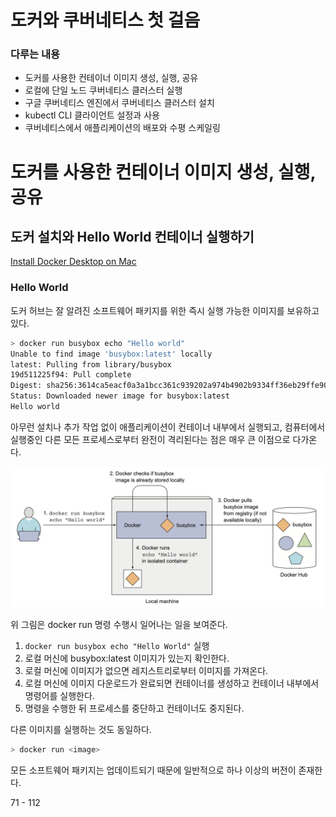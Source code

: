 # 도커와 쿠버네티스 첫 걸음

### 다루는 내용
- 도커를 사용한 컨테이너 이미지 생성, 실행, 공유
- 로컬에 단일 노드 쿠버네티스 클러스터 실행
- 구글 쿠버네티스 엔진에서 쿠버네티스 클러스터 설치
- kubectl CLI 클라이언트 설정과 사용
- 쿠버네티스에서 애플리케이션의 배포와 수평 스케일링


# 도커를 사용한 컨테이너 이미지 생성, 실행, 공유

## 도커 설치와 Hello World 컨테이너 실행하기

[Install Docker Desktop on Mac](https://docs.docker.com/desktop/mac/install/)  

### Hello World
도커 허브는 잘 알려진 소프트웨어 패키지를 위한 즉시 실행 가능한 이미지를 보유하고 있다.  

```bash
> docker run busybox echo "Hello world"
Unable to find image 'busybox:latest' locally
latest: Pulling from library/busybox
19d511225f94: Pull complete 
Digest: sha256:3614ca5eacf0a3a1bcc361c939202a974b4902b9334ff36eb29ffe9011aaad83
Status: Downloaded newer image for busybox:latest
Hello world
```  

아무런 설치나 추가 작업 없이 애플리케이션이 컨테이너 내부에서 실행되고, 컴퓨터에서 실행중인 다른 모든 프로세스로부터 완전이 격리된다는 점은 매우 큰 이점으로 다가온다.  


![image_1](./images/chapter_2_1.png)  

위 그림은 docker run 명령 수행시 일어나는 일을 보여준다.

1. `docker run busybox echo "Hello World"` 실행
2. 로컬 머신에 busybox:latest 이미지가 있는지 확인한다.
3. 로컬 머신에 이미지가 없으면 레지스트리로부터 이미지를 가져온다.
4. 로컬 머신에 이미지 다운로드가 완료되면 컨테이너를 생성하고 컨테이너 내부에서 명령어를 실행한다. 
5. 명령을 수행한 뒤 프로세스를 중단하고 컨테이너도 중지된다.  

다른 이미지를 실행하는 것도 동일하다.  
```bash
> docker run <image>
```
  
모든 소프트웨어 패키지는 업데이트되기 때문에 일반적으로 하나 이상의 버전이 존재한다.  


71 - 112